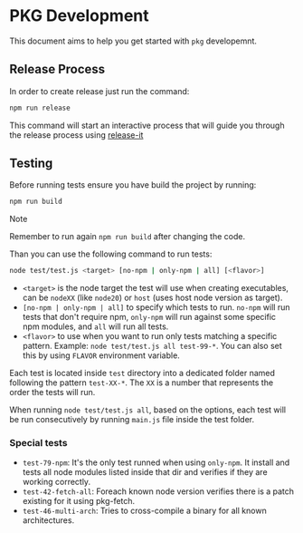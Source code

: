 # PKG Development

This document aims to help you get started with `pkg` developemnt.

## Release Process

In order to create release just run the command:

```bash
npm run release
```

This command will start an interactive process that will guide you through the release process using [release-it](https://github.com/release-it/release-it)

## Testing

Before running tests ensure you have build the project by running:

```bash
npm run build
```

> [!NOTE]
> Remember to run again `npm run build` after changing the code.

Than you can use the following command to run tests:

```bash
node test/test.js <target> [no-npm | only-npm | all] [<flavor>]
```

- `<target>` is the node target the test will use when creating executables, can be `nodeXX` (like `node20`) or `host` (uses host node version as target).
- `[no-npm | only-npm | all]` to specify which tests to run. `no-npm` will run tests that don't require npm, `only-npm` will run against some specific npm modules, and `all` will run all tests.
- `<flavor>` to use when you want to run only tests matching a specific pattern. Example: `node test/test.js all test-99-*`. You can also set this by using `FLAVOR` environment variable.

Each test is located inside `test` directory into a dedicated folder named following the pattern `test-XX-*`. The `XX` is a number that represents the order the tests will run.

When running `node test/test.js all`, based on the options, each test will be run consecutively by running `main.js` file inside the test folder.

### Special tests

- `test-79-npm`: It's the only test runned when using `only-npm`. It install and tests all node modules listed inside that dir and verifies if they are working correctly.
- `test-42-fetch-all`: Foreach known node version verifies there is a patch existing for it using pkg-fetch.
- `test-46-multi-arch`: Tries to cross-compile a binary for all known architectures.
